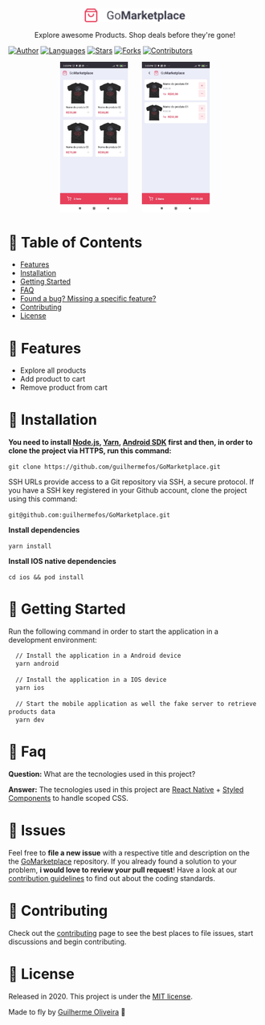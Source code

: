 </br>

<p align="center">
  <a>
    <img alt="GoMarketplace" title="GoMarketplace" src=".github/logo.png" width="200">
  </a>
</p>

<p align="center">
  Explore awesome Products. Shop deals before they're gone!
</p>

[![Author](https://img.shields.io/badge/author-GuilhermeOliveira-2ea44f?style=flat-square)](https://github.com/guilhermefos)
[![Languages](https://img.shields.io/github/languages/count/guilhermefos/GoMarketplace?color=%232ea44f&style=flat-square)](#)
[![Stars](https://img.shields.io/github/stars/guilhermefos/GoMarketplace?color=2ea44f&style=flat-square)](https://github.com/guilhermefos/GoMarketplace/stargazers)
[![Forks](https://img.shields.io/github/forks/guilhermefos/GoMarketplace?color=%232ea44f&style=flat-square)](https://github.com/guilhermefos/GoMarketplace/network/members)
[![Contributors](https://img.shields.io/github/contributors/guilhermefos/GoMarketplace?color=2ea44f&style=flat-square)](https://github.com/guilhermefos/GoMarketplace/graphs/contributors)

<p align="center">
  <img src=".github/screen1.png" alt="Screen1" border="0"  height="300" >&nbsp;&nbsp;&nbsp;&nbsp;&nbsp;&nbsp;
  <img src=".github/screen2.png" alt="Screen2" border="0" height="300">
</p>

# :pushpin: Table of Contents

- [Features](#rocket-features)
- [Installation](#construction_worker-installation)
- [Getting Started](#runner-getting-started)
- [FAQ](#postbox-faq)
- [Found a bug? Missing a specific feature?](#bug-issues)
- [Contributing](#tada-contributing)
- [License](#closed_book-license)

# :rocket: Features

- Explore all products
- Add product to cart
- Remove product from cart

# :construction_worker: Installation

**You need to install [Node.js](https://nodejs.org/en/download/), [Yarn](https://yarnpkg.com/), [Android SDK](https://medium.com/surabayadev/setting-up-react-native-android-without-android-studio-35a496e1dfa3) first and then, in order to clone the project via HTTPS, run this command:**

`git clone https://github.com/guilhermefos/GoMarketplace.git`

SSH URLs provide access to a Git repository via SSH, a secure protocol. If you have a SSH key registered in your Github account, clone the project using this command:

`git@github.com:guilhermefos/GoMarketplace.git`

**Install dependencies**

`yarn install`

**Install IOS native dependencies**

`cd ios && pod install`

# :runner: Getting Started

Run the following command in order to start the application in a development environment:

```
  // Install the application in a Android device
  yarn android

  // Install the application in a IOS device
  yarn ios

  // Start the mobile application as well the fake server to retrieve products data
  yarn dev
```

# :postbox: Faq

**Question:** What are the tecnologies used in this project?

**Answer:** The tecnologies used in this project are [React Native](https://reactnative.dev/) + [Styled Components](https://styled-components.com/) to handle scoped CSS.

# :bug: Issues

Feel free to **file a new issue** with a respective title and description on the the [GoMarketplace](https://github.com/guilhermefos/GoMarketplace/issues) repository. If you already found a solution to your problem, **i would love to review your pull request**! Have a look at our [contribution guidelines](https://github.com/guilhermefos/GoMarketplace/blob/master/CONTRIBUTING.md) to find out about the coding standards.

# :tada: Contributing

Check out the [contributing](https://github.com/guilhermefos/GoMarketplace/blob/master/CONTRIBUTING.md) page to see the best places to file issues, start discussions and begin contributing.

# :closed_book: License

Released in 2020.
This project is under the [MIT license](https://github.com/guilhermefos/GoMarketplace/blob/master/LICENSE).

Made to fly by [Guilherme Oliveira](https://github.com/guilhermefos) 🚀

